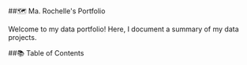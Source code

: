 ##🗺 Ma. Rochelle's Portfolio

Welcome to my data portfolio! Here, I document a summary of my data projects.

##📚 Table of Contents

<!---
MariaGelvison/MariaGelvison is a ✨ special ✨ repository because its `README.md` (this file) appears on your GitHub profile.
You can click the Preview link to take a look at your changes.
--->
